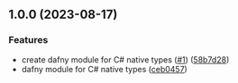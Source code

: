 ## 1.0.0 (2023-08-17)


### Features

* create dafny module for C# native types ([#1](https://github.com/SignalRichard/dafny-library-compendium-csharpnativetypes/issues/1)) ([58b7d28](https://github.com/SignalRichard/dafny-library-compendium-csharpnativetypes/commit/58b7d28a16427fff23bcd3e8928e020a3cbc9707))
* dafny module for C# native types ([ceb0457](https://github.com/SignalRichard/dafny-library-compendium-csharpnativetypes/commit/ceb04571829b3804b49b4e852578a734dc2cb248))


